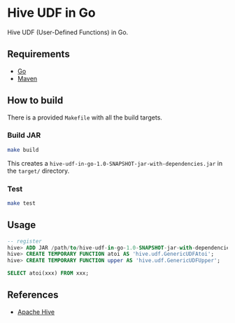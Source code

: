 # Hive UDF in Go
Hive UDF (User-Defined Functions) in Go.

## Requirements
- [Go](https://go.dev/)
- [Maven](https://maven.apache.org/index.html)

## How to build
There is a provided `Makefile` with all the build targets.

### Build JAR
```bash
make build
```
This creates a `hive-udf-in-go-1.0-SNAPSHOT-jar-with-dependencies.jar` in the `target/` directory.

### Test
```bash
make test
```

## Usage
```sql
-- register
hive> ADD JAR /path/to/hive-udf-in-go-1.0-SNAPSHOT-jar-with-dependencies.jar;
hive> CREATE TEMPORARY FUNCTION atoi AS 'hive.udf.GenericUDFAtoi';
hive> CREATE TEMPORARY FUNCTION upper AS 'hive.udf.GenericUDFUpper';

SELECT atoi(xxx) FROM xxx;
```

## References
- [Apache Hive](https://github.com/apache/hive/tree/master/ql/src/java/org/apache/hadoop/hive/ql/udf/generic)
